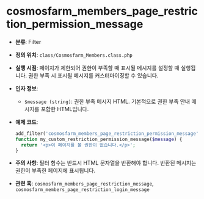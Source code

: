 # cosmosfarm_members_page_restriction_permission_message

- **분류**: Filter
- **정의 위치**: `class/Cosmosfarm_Members.class.php`
- **실행 시점**: 페이지가 제한되어 권한이 부족할 때 표시될 메시지를 설정할 때 실행됩니다. 권한 부족 시 표시될 메시지를 커스터마이징할 수 있습니다.
- **인자 정보**:
  - `$message (string)`: 권한 부족 메시지 HTML. 기본적으로 권한 부족 안내 메시지를 포함한 HTML입니다.
- **예제 코드**:

  ```php
  add_filter('cosmosfarm_members_page_restriction_permission_message', 'my_custom_restriction_permission_message');
  function my_custom_restriction_permission_message($message) {
    return '<p>이 페이지를 볼 권한이 없습니다.</p>';
  }
  ```

- **주의 사항**: 필터 함수는 반드시 HTML 문자열을 반환해야 합니다. 반환된 메시지는 권한이 부족한 페이지에 표시됩니다.
- **관련 훅**: `cosmosfarm_members_page_restriction_message`, `cosmosfarm_members_page_restriction_login_message`
